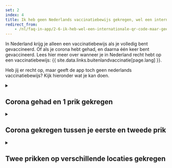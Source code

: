 ```yaml
---
set: 2
index: 4
title: Ik heb geen Nederlands vaccinatiebewijs gekregen, wel een internationaal vaccinatiebewijs. Wat kan ik doen?
redirect_from: 
    - /nl/faq-in-app/2-6-ik-heb-wel-een-internationale-qr-code-maar-geen-nederlandse
---
```

In Nederland krijg je alleen een vaccinatiebewijs als je volledig bent gevaccineerd. Of als je corona hebt gehad, en daarna één keer bent gevaccineerd. Lees hier meer over wanneer je in Nederland recht hebt op een vaccinatiebewijs: {{ site.data.links.buitenlandvaccinatie[page.lang] }}.

Heb jij er recht op, maar geeft de app toch geen nederlands vaccinatiebewijs? Kijk hieronder wat je kan doen.

<details>
<summary><h2>Corona gehad en 1 prik gekregen</h2></summary>
<div markdown="1">

### GGD moet weten van je coronabesmetting

De GGD moet weten dat je corona hebt gehad. Je moet daarom bij het maken van je prikafspraak wel zeggen dat je corona hebt gehad. Je krijgt dan ook maar 1 prikafspraak.
Ben je gevaccineerd bij de GGD? Dan kan de GGD dit ook achteraf nog aanpassen. Neem contact op met de GGD via
 {{ site.data.links.phone-ggd[page.lang] }}.

### Andere priklocatie: papieren vaccinatiebewijs

Ben je bij je huisarts, in het ziekenhuis of door een instelling gevaccineerd? Dan kun je dit niet meer aanpassen. Je huisarts, ziekenhuis of de instelling die je heeft gevaccineerd kan wel een papieren vaccinatiebewijs voor je uitdraaien. Neem hiervoor contact op met degene die je geprikt heeft. 

</div>
</details>


<details>
<summary><h2>Corona gekregen tussen je eerste en tweede prik</h2></summary>
<div markdown="1">
Als je na je 1e vaccinatie corona krijgt, moet je ook een 2e vaccinatie halen om volledig gevaccineerd te zijn. Daarna kun je een vaccinatiebewijs maken in CoronaCheck.
</div>
</details>


<details>
<summary><h2>Twee prikken op verschillende locaties gekregen</h2></summary>
<div markdown="1">

Als je geprikt bent bij de GGD of toestemming hebt gegeven voor registratie bij het RIVM worden beide vaccinaties opgehaald in CoronaCheck. 
Kreeg je je 1e prik bij een andere vaccinatiezetter en je 2e vaccinatie bij de GGD? Geef bij het maken van een afspraak bij de GGD dan aan dat je je eerste prik ergens anders kreeg. 
Heb je geen toestemming gegeven om je 1e vaccinatie te registreren bij het RIVM? Dan kun je de 1e vaccinatiezetter vragen dat alsnog te doen.

</div>
</details>
